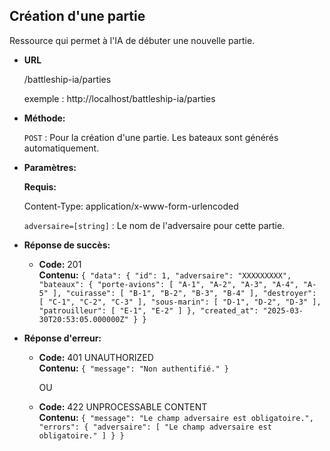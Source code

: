 **Création d'une partie**
----
  Ressource qui permet à l'IA de débuter une nouvelle partie.
  
* **URL**

  /battleship-ia/parties

  exemple : http://localhost/battleship-ia/parties

* **Méthode:**
  
  `POST` : Pour la création d'une partie. Les bateaux sont générés automatiquement.
  
* **Paramètres:**

   **Requis:**

   Content-Type: application/x-www-form-urlencoded
 
   `adversaire=[string]` : Le nom de l'adversaire pour cette partie.

* **Réponse de succès:**
  

  * **Code:** 201 <br />
    **Contenu:** `{
    "data": {
        "id": 1,
        "adversaire": "XXXXXXXXX",
        "bateaux": {
            "porte-avions": [
                "A-1",
                "A-2",
                "A-3",
                "A-4",
                "A-5"
            ],
            "cuirasse": [
                "B-1",
                "B-2",
                "B-3",
                "B-4"
            ],
            "destroyer": [
                "C-1",
                "C-2",
                "C-3"
            ],
            "sous-marin": [
                "D-1",
                "D-2",
                "D-3"
            ],
            "patrouilleur": [
                "E-1",
                "E-2"
            ]
        },
        "created_at": "2025-03-30T20:53:05.000000Z"
    }
}`
 
* **Réponse d'erreur:**

  * **Code:** 401 UNAUTHORIZED <br />
    **Contenu:** `{ "message": "Non authentifié." }`

    OU

  * **Code:** 422 UNPROCESSABLE CONTENT <br />
    **Contenu:** `{
    "message": "Le champ adversaire est obligatoire.",
    "errors": {
        "adversaire": [
            "Le champ adversaire est obligatoire."
        ]
    }
}`

